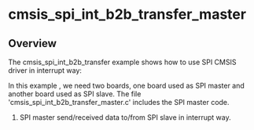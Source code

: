 # cmsis_spi_int_b2b_transfer_master

## Overview
The cmsis_spi_int_b2b_transfer example shows how to use SPI CMSIS driver in interrupt way:

In this example , we need two boards, one board used as SPI master and another board used as SPI slave.
The file 'cmsis_spi_int_b2b_transfer_master.c' includes the SPI master code.

1. SPI master send/received data to/from SPI slave in interrupt way. 